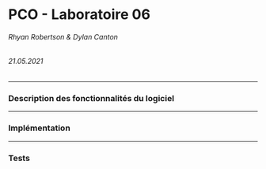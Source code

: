 # PCO - Laboratoire 06

###### Rhyan Robertson & Dylan Canton

###### 21.05.2021

---

### Description des fonctionnalités du logiciel



---

### Implémentation



---

### Tests

